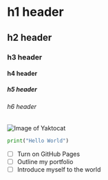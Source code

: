 # h1 header
## h2 header
### h3 header
#### h4 header
##### h5 header
###### h6 header
![Image of Yaktocat](https://octodex.github.com/images/yaktocat.png)
```python
print("Hello World")
```
- [ ] Turn on GitHub Pages
- [ ] Outline my portfolio
- [ ] Introduce myself to the world
